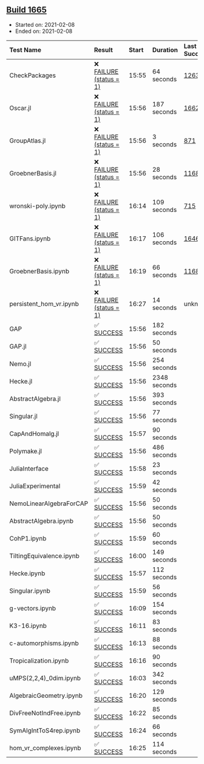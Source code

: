 ## [Build 1665](https://oscarci.mathematik.uni-kl.de/job/oscar-stable/1665/)

* Started on: 2021-02-08
* Ended on: 2021-02-08

| Test Name    | Result | Start | Duration | Last Success | First Failure |
|:-------------|:-------|:------|:---------|:-------------|:--------------|
| CheckPackages | ❌ [FAILURE (status = 1)](https://oscarci.mathematik.uni-kl.de/job/oscar-stable/1665/artifact/logs/build-1665/CheckPackages.log) | 15:55 | 64 seconds | [1263](https://oscarci.mathematik.uni-kl.de/job/oscar-stable/1263/) | [1264](https://oscarci.mathematik.uni-kl.de/job/oscar-stable/1264/) |
| Oscar.jl | ❌ [FAILURE (status = 1)](https://oscarci.mathematik.uni-kl.de/job/oscar-stable/1665/artifact/logs/build-1665/Oscar.jl.log) | 15:56 | 187 seconds | [1662](https://oscarci.mathematik.uni-kl.de/job/oscar-stable/1662/) | [1663](https://oscarci.mathematik.uni-kl.de/job/oscar-stable/1663/) |
| GroupAtlas.jl | ❌ [FAILURE (status = 1)](https://oscarci.mathematik.uni-kl.de/job/oscar-stable/1665/artifact/logs/build-1665/GroupAtlas.jl.log) | 15:56 | 3 seconds | [871](https://oscarci.mathematik.uni-kl.de/job/oscar-stable/871/) | [872](https://oscarci.mathematik.uni-kl.de/job/oscar-stable/872/) |
| GroebnerBasis.jl | ❌ [FAILURE (status = 1)](https://oscarci.mathematik.uni-kl.de/job/oscar-stable/1665/artifact/logs/build-1665/GroebnerBasis.jl.log) | 15:56 | 28 seconds | [1168](https://oscarci.mathematik.uni-kl.de/job/oscar-stable/1168/) | [1169](https://oscarci.mathematik.uni-kl.de/job/oscar-stable/1169/) |
| wronski-poly.ipynb | ❌ [FAILURE (status = 1)](https://oscarci.mathematik.uni-kl.de/job/oscar-stable/1665/artifact/logs/build-1665/wronski-poly.ipynb.log) | 16:14 | 109 seconds | [715](https://oscarci.mathematik.uni-kl.de/job/oscar-stable/715/) | [716](https://oscarci.mathematik.uni-kl.de/job/oscar-stable/716/) |
| GITFans.ipynb | ❌ [FAILURE (status = 1)](https://oscarci.mathematik.uni-kl.de/job/oscar-stable/1665/artifact/logs/build-1665/GITFans.ipynb.log) | 16:17 | 106 seconds | [1646](https://oscarci.mathematik.uni-kl.de/job/oscar-stable/1646/) | [1647](https://oscarci.mathematik.uni-kl.de/job/oscar-stable/1647/) |
| GroebnerBasis.ipynb | ❌ [FAILURE (status = 1)](https://oscarci.mathematik.uni-kl.de/job/oscar-stable/1665/artifact/logs/build-1665/GroebnerBasis.ipynb.log) | 16:19 | 66 seconds | [1168](https://oscarci.mathematik.uni-kl.de/job/oscar-stable/1168/) | [1169](https://oscarci.mathematik.uni-kl.de/job/oscar-stable/1169/) |
| persistent_hom_vr.ipynb | ❌ [FAILURE (status = 1)](https://oscarci.mathematik.uni-kl.de/job/oscar-stable/1665/artifact/logs/build-1665/persistent_hom_vr.ipynb.log) | 16:27 | 14 seconds | unknown | unknown |
| GAP | ✅ [SUCCESS](https://oscarci.mathematik.uni-kl.de/job/oscar-stable/1665/artifact/logs/build-1665/GAP.log) | 15:56 | 182 seconds |  |  |
| GAP.jl | ✅ [SUCCESS](https://oscarci.mathematik.uni-kl.de/job/oscar-stable/1665/artifact/logs/build-1665/GAP.jl.log) | 15:56 | 50 seconds |  |  |
| Nemo.jl | ✅ [SUCCESS](https://oscarci.mathematik.uni-kl.de/job/oscar-stable/1665/artifact/logs/build-1665/Nemo.jl.log) | 15:56 | 254 seconds |  |  |
| Hecke.jl | ✅ [SUCCESS](https://oscarci.mathematik.uni-kl.de/job/oscar-stable/1665/artifact/logs/build-1665/Hecke.jl.log) | 15:56 | 2348 seconds |  |  |
| AbstractAlgebra.jl | ✅ [SUCCESS](https://oscarci.mathematik.uni-kl.de/job/oscar-stable/1665/artifact/logs/build-1665/AbstractAlgebra.jl.log) | 15:56 | 393 seconds |  |  |
| Singular.jl | ✅ [SUCCESS](https://oscarci.mathematik.uni-kl.de/job/oscar-stable/1665/artifact/logs/build-1665/Singular.jl.log) | 15:56 | 77 seconds |  |  |
| CapAndHomalg.jl | ✅ [SUCCESS](https://oscarci.mathematik.uni-kl.de/job/oscar-stable/1665/artifact/logs/build-1665/CapAndHomalg.jl.log) | 15:57 | 90 seconds |  |  |
| Polymake.jl | ✅ [SUCCESS](https://oscarci.mathematik.uni-kl.de/job/oscar-stable/1665/artifact/logs/build-1665/Polymake.jl.log) | 15:56 | 486 seconds |  |  |
| JuliaInterface | ✅ [SUCCESS](https://oscarci.mathematik.uni-kl.de/job/oscar-stable/1665/artifact/logs/build-1665/JuliaInterface.log) | 15:58 | 23 seconds |  |  |
| JuliaExperimental | ✅ [SUCCESS](https://oscarci.mathematik.uni-kl.de/job/oscar-stable/1665/artifact/logs/build-1665/JuliaExperimental.log) | 15:59 | 42 seconds |  |  |
| NemoLinearAlgebraForCAP | ✅ [SUCCESS](https://oscarci.mathematik.uni-kl.de/job/oscar-stable/1665/artifact/logs/build-1665/NemoLinearAlgebraForCAP.log) | 15:56 | 50 seconds |  |  |
| AbstractAlgebra.ipynb | ✅ [SUCCESS](https://oscarci.mathematik.uni-kl.de/job/oscar-stable/1665/artifact/logs/build-1665/AbstractAlgebra.ipynb.log) | 15:56 | 50 seconds |  |  |
| CohP1.ipynb | ✅ [SUCCESS](https://oscarci.mathematik.uni-kl.de/job/oscar-stable/1665/artifact/logs/build-1665/CohP1.ipynb.log) | 15:59 | 60 seconds |  |  |
| TiltingEquivalence.ipynb | ✅ [SUCCESS](https://oscarci.mathematik.uni-kl.de/job/oscar-stable/1665/artifact/logs/build-1665/TiltingEquivalence.ipynb.log) | 16:00 | 149 seconds |  |  |
| Hecke.ipynb | ✅ [SUCCESS](https://oscarci.mathematik.uni-kl.de/job/oscar-stable/1665/artifact/logs/build-1665/Hecke.ipynb.log) | 15:57 | 112 seconds |  |  |
| Singular.ipynb | ✅ [SUCCESS](https://oscarci.mathematik.uni-kl.de/job/oscar-stable/1665/artifact/logs/build-1665/Singular.ipynb.log) | 15:59 | 56 seconds |  |  |
| g-vectors.ipynb | ✅ [SUCCESS](https://oscarci.mathematik.uni-kl.de/job/oscar-stable/1665/artifact/logs/build-1665/g-vectors.ipynb.log) | 16:09 | 154 seconds |  |  |
| K3-16.ipynb | ✅ [SUCCESS](https://oscarci.mathematik.uni-kl.de/job/oscar-stable/1665/artifact/logs/build-1665/K3-16.ipynb.log) | 16:11 | 83 seconds |  |  |
| c-automorphisms.ipynb | ✅ [SUCCESS](https://oscarci.mathematik.uni-kl.de/job/oscar-stable/1665/artifact/logs/build-1665/c-automorphisms.ipynb.log) | 16:13 | 88 seconds |  |  |
| Tropicalization.ipynb | ✅ [SUCCESS](https://oscarci.mathematik.uni-kl.de/job/oscar-stable/1665/artifact/logs/build-1665/Tropicalization.ipynb.log) | 16:16 | 90 seconds |  |  |
| uMPS(2,2,4)_0dim.ipynb | ✅ [SUCCESS](https://oscarci.mathematik.uni-kl.de/job/oscar-stable/1665/artifact/logs/build-1665/uMPS-2-2-4-_0dim.ipynb.log) | 16:03 | 342 seconds |  |  |
| AlgebraicGeometry.ipynb | ✅ [SUCCESS](https://oscarci.mathematik.uni-kl.de/job/oscar-stable/1665/artifact/logs/build-1665/AlgebraicGeometry.ipynb.log) | 16:20 | 129 seconds |  |  |
| DivFreeNotIndFree.ipynb | ✅ [SUCCESS](https://oscarci.mathematik.uni-kl.de/job/oscar-stable/1665/artifact/logs/build-1665/DivFreeNotIndFree.ipynb.log) | 16:22 | 85 seconds |  |  |
| SymAlgIntToS4rep.ipynb | ✅ [SUCCESS](https://oscarci.mathematik.uni-kl.de/job/oscar-stable/1665/artifact/logs/build-1665/SymAlgIntToS4rep.ipynb.log) | 16:24 | 66 seconds |  |  |
| hom_vr_complexes.ipynb | ✅ [SUCCESS](https://oscarci.mathematik.uni-kl.de/job/oscar-stable/1665/artifact/logs/build-1665/hom_vr_complexes.ipynb.log) | 16:25 | 114 seconds |  |  |
